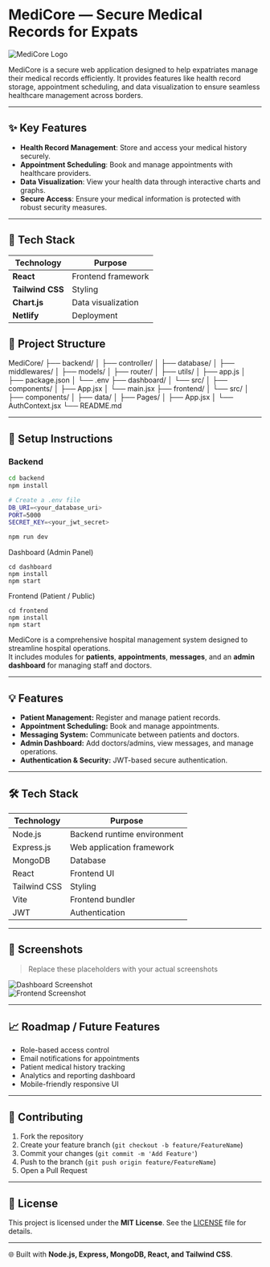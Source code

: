 # MediCore — Secure Medical Records for Expats

![MediCore Logo](./assets/logo.png)  <!-- Replace with your actual logo file -->

MediCore is a secure web application designed to help expatriates manage their medical records efficiently. It provides features like health record storage, appointment scheduling, and data visualization to ensure seamless healthcare management across borders.

---

## ✨ Key Features

- **Health Record Management**: Store and access your medical history securely.
- **Appointment Scheduling**: Book and manage appointments with healthcare providers.
- **Data Visualization**: View your health data through interactive charts and graphs.
- **Secure Access**: Ensure your medical information is protected with robust security measures.

---

## 🧰 Tech Stack

| Technology        | Purpose                        |
|-------------------|--------------------------------|
| **React**         | Frontend framework             |
| **Tailwind CSS**  | Styling                        |
| **Chart.js**      | Data visualization             |
| **Netlify**       | Deployment                     |


## 🧩 Project Structure

MediCore/
├── backend/
│ ├── controller/
│ ├── database/
│ ├── middlewares/
│ ├── models/
│ ├── router/
│ ├── utils/
│ ├── app.js
│ ├── package.json
│ └── .env
├── dashboard/
│ └── src/
│ ├── components/
│ ├── App.jsx
│ └── main.jsx
├── frontend/
│ └── src/
│ ├── components/
│ ├── data/
│ ├── Pages/
│ ├── App.jsx
│ └── AuthContext.jsx
└── README.md

---

## 🚀 Setup Instructions

### Backend

```bash
cd backend
npm install

# Create a .env file
DB_URI=<your_database_uri>
PORT=5000
SECRET_KEY=<your_jwt_secret>

npm run dev
```
Dashboard (Admin Panel)
```
cd dashboard
npm install
npm start
```
Frontend (Patient / Public)
```
cd frontend
npm install
npm start
```
MediCore is a comprehensive hospital management system designed to streamline hospital operations.  
It includes modules for **patients**, **appointments**, **messages**, and an **admin dashboard** for managing staff and doctors.

---

## 💡 Features

- **Patient Management:** Register and manage patient records.  
- **Appointment Scheduling:** Book and manage appointments.  
- **Messaging System:** Communicate between patients and doctors.  
- **Admin Dashboard:** Add doctors/admins, view messages, and manage operations.  
- **Authentication & Security:** JWT-based secure authentication.  

---

## 🛠 Tech Stack

| Technology    | Purpose                        |
|---------------|--------------------------------|
| Node.js       | Backend runtime environment    |
| Express.js    | Web application framework      |
| MongoDB       | Database                       |
| React         | Frontend UI                    |
| Tailwind CSS  | Styling                        |
| Vite          | Frontend bundler               |
| JWT           | Authentication                 |

---

## 📸 Screenshots

> Replace these placeholders with your actual screenshots

![Dashboard Screenshot](./assets/dashboard.png)  
![Frontend Screenshot](./assets/frontend.png)  

---

## 📈 Roadmap / Future Features

- Role-based access control  
- Email notifications for appointments  
- Patient medical history tracking  
- Analytics and reporting dashboard  
- Mobile-friendly responsive UI  

---

## 🤝 Contributing

1. Fork the repository  
2. Create your feature branch (`git checkout -b feature/FeatureName`)  
3. Commit your changes (`git commit -m 'Add Feature'`)  
4. Push to the branch (`git push origin feature/FeatureName`)  
5. Open a Pull Request  

---

## 📄 License

This project is licensed under the **MIT License**. See the [LICENSE](LICENSE) file for details.

---

🌐 Built with **Node.js, Express, MongoDB, React, and Tailwind CSS**.
